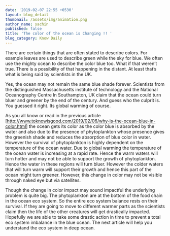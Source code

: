```yaml
---
date: '2019-02-07 22:55 +0530'
layout: blog_detail
thumbnail: /assets/img/animation.png
author_name: sachin
published: false
title: 'The color of the ocean is Changing !! '
blog_category: Know Daily
---
```

 There are certain things that are often stated to describe colors. For example leaves are used to describe green while the sky for blue. We often use the mighty ocean to describe the color blue too. What if that weren’t true. There is a possibility of that happening in the distant. At least that’s what is being said by scientists in the UK. 

Yes, the ocean may not remain the same blue shade forever. Scientists from the distinguished Massachusetts institute of technology and the National Oceanography Centre In Southampton, UK claim that the ocean could turn bluer and greener by the end of the century. And guess who the culprit is. You guessed it right. Its global warming of course.
  
As you all know or read in the previous article [http://www.toknowisgood.com/2019/02/06/why-is-the-ocean-blue-in-color.html] the ocean gets its color as the color blue is absorbed by the water and also due to the presence of phytoplankton whose presence gives the greenish shade and reduces the absorption of blue color in water. However the survival of phytoplankton is highly dependent on the temperature of the ocean water. Due to global warming the temperature of the ocean water is increasing at a rapid rate. Hence the warm waters will turn hotter and may not be able to support the growth of phytoplankton. Hence the water in these regions will turn bluer. However the colder waters that will turn warm will support their growth and hence this part of the ocean might turn greener. However, this change in color may not be visible through naked eye but via satellites.

Though the change in color impact may sound impactful the underlying problem is quite big. The phytoplankton are at the bottom of the food chain in the ocean eco system. So the entire eco system balance rests on their survival. If they are going to move to different warmer parts as the scientists claim then the life of the other creatures will get drastically impacted. Hopefully we are able to take some drastic action in time to prevent a total eco system imbalance in the blue ocean. The next article will help you understand the eco system in deep ocean.
